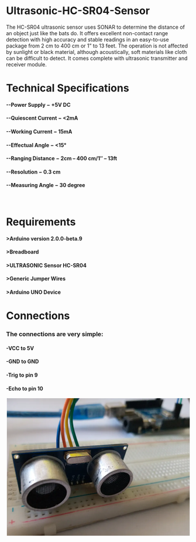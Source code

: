 # Ultrasonic-HC-SR04-Sensor
The HC-SR04 ultrasonic sensor uses SONAR to determine the distance of an object just like the bats do. It offers excellent non-contact range detection with high accuracy and stable readings in an easy-to-use package from 2 cm to 400 cm or 1” to 13 feet.  The operation is not affected by sunlight or black material, although acoustically, soft materials like cloth can be difficult to detect. It comes complete with ultrasonic transmitter and receiver module.

# Technical Specifications
#### --Power Supply − +5V DC
#### --Quiescent Current − <2mA
#### --Working Current − 15mA
#### --Effectual Angle − <15°
#### --Ranging Distance − 2cm – 400 cm/1″ – 13ft
#### --Resolution − 0.3 cm
#### --Measuring Angle − 30 degree
<br>

# Requirements

#### >Arduino version 2.0.0-beta.9
#### >Breadboard
#### >ULTRASONIC Sensor HC-SR04
#### >Generic Jumper Wires
#### >Arduino UNO Device

# Connections

### The connections are very simple:

#### -VCC to 5V
#### -GND to GND
#### -Trig to pin 9
#### -Echo to pin 10

<p align="center"><img src="Anuvab.webp" hieght="500px" Width="500px"></p>


